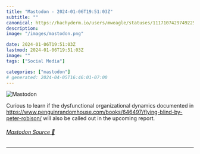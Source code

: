 ```yaml
---
title: "Mastodon - 2024-01-06T19:51:03Z"
subtitle: ""
canonical: https://hachyderm.io/users/mweagle/statuses/111710742974922587
description:
image: "/images/mastodon.png"

date: 2024-01-06T19:51:03Z
lastmod: 2024-01-06T19:51:03Z
image: ""
tags: ["Social Media"]

categories: ["mastodon"]
# generated: 2024-04-05T16:46:01-07:00
---
```

![Mastodon](/images/mastodon.png)

<p>Curious to learn if the dysfunctional organizational dynamics documented in <a href="https://www.penguinrandomhouse.com/books/646497/flying-blind-by-peter-robison/" target="_blank" rel="nofollow noopener noreferrer" translate="no"><span class="invisible">https://www.</span><span class="ellipsis">penguinrandomhouse.com/books/6</span><span class="invisible">46497/flying-blind-by-peter-robison/</span></a> will also be called out in the upcoming report.</p>


###### [Mastodon Source 🐘](https://hachyderm.io/@mweagle/111710742974922587)

___

